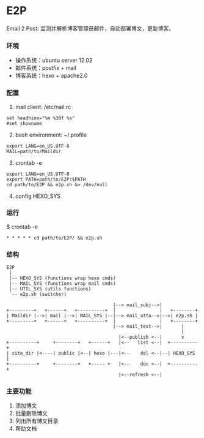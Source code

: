 # E2P
Email 2 Post: 监测并解析博客管理员邮件，自动部署博文，更新博客。

### 环境

- 操作系统：ubuntu server 12.02
- 邮件系统：postfix + mail
- 博客系统：hexo + apache2.0

### 配置
1. mail client: /etc/nail.rc
```
set headhine="%m %30f %s"
#set showname
```
2. bash environment: ~/.profile
```
export LANG=en_US.UTF-8
MAIL=path/to/Maildir
```
3. crontab -e
```
export LANG=en_US.UTF-8
export PATH=path/to/E2P:$PATH
cd path/to/E2P && e2p.sh &> /dev/null
```
4. config HEXO_SYS

### 运行
$ crontab -e
```
* * * * * cd path/to/E2P/ && e2p.sh
```

### 结构
```
E2P
 |
 |-- HEXO_SYS (functions wrap hexo cmds)
 |-- MAIL_SYS (functions wrap mail cmds)
 |-- UTIL_SYS (utils functions)
 `-- e2p.sh (switcher)
                                           
                                       |--> mail_subj-->|            
+---------+   +------+   +----------+  |                |   +--------+
| Maildir |-->| mail |-->| MAIL_SYS |--|--> mail_atta-->|-->| e2p.sh |
+---------+   +------+   +----------+  |                |   +--------+
                                       |--> mail_text-->|       |
                                                                |    
                                         |<--publish <--|       v
+----------+     +--------+   +------+   |<--   list <--|  +----------+
| site_dir |<----| public |<--| hexo |---|<--    del <--|--| HEXO_SYS |
+----------+     +--------+   +----- +   |<--    doc <--|  +----------+
                                         |<--refresh <--|

```

### 主要功能

1. 添加博文
2. 批量删除博文
3. 列出所有博文目录
4. 帮助文档


